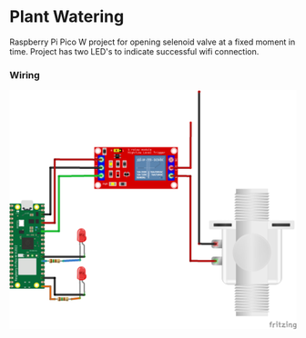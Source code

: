 # Plant Watering

Raspberry Pi Pico W project for opening selenoid valve at a fixed moment in time. Project has two LED's to indicate successful wifi connection.

### Wiring

![wiring](https://github.com/codehub-rony/circuit-drawer/blob/main/projects/plant_watering/assets/project_layout.png)
